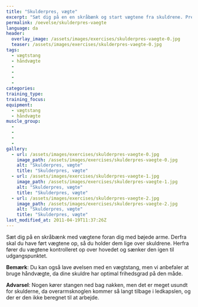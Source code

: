 ```yaml
---
title: "Skulderpres, vægte"
excerpt: "Sæt dig på en en skråbænk og start vægtene fra skuldrene. Pres op over hovedet indtil du har strakte arme. Sænk langsomt til udgangspunktet igen."
permalink: /oevelse/skulderpres-vaegte
language: da
header:
  overlay_image: /assets/images/exercises/skulderpres-vaegte-0.jpg
  teaser: /assets/images/exercises/skulderpres-vaegte-0.jpg
tags:
  - vægtstang
  - håndvægte
  - 
  - 
  - 
  - 
categories:
training_type: 
training_focus: 
equipment:
  - vægtstang
  - håndvægte
muscle_group:
  - 
  - 
  - 
  - 
gallery:
  - url: /assets/images/exercises/skulderpres-vaegte-0.jpg
    image_path: /assets/images/exercises/skulderpres-vaegte-0.jpg
    alt: "Skulderpres, vægte"
    title: "Skulderpres, vægte"
  - url: /assets/images/exercises/skulderpres-vaegte-1.jpg
    image_path: /assets/images/exercises/skulderpres-vaegte-1.jpg
    alt: "Skulderpres, vægte"
    title: "Skulderpres, vægte"
  - url: /assets/images/exercises/skulderpres-vaegte-2.jpg
    image_path: /assets/images/exercises/skulderpres-vaegte-2.jpg
    alt: "Skulderpres, vægte"
    title: "Skulderpres, vægte"
last_modified_at: 2011-04-19T11:37:26Z
---
```


Sæt dig på en skråbænk med vægtene foran dig med bøjede arme. Derfra skal du have ført vægtene op, så du holder dem lige over skuldrene. Herfra fører du vægtene kontrolleret op over hovedet og sænker den igen til udgangspunktet.

**Bemærk**: Du kan også lave øvelsen med en vægtstang, men vi anbefaler at bruge håndvægte, da dine skuldre har optimal frihedsgrad på den måde.

**Advarsel**: Nogen kører stangen ned bag nakken, men det er meget usundt for skulderne, da overarmsknoglen kommer så langt tilbage i ledkapslen, og der er den ikke beregnet til at arbejde.

